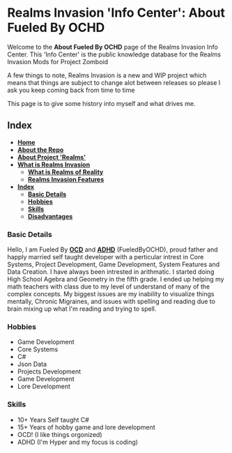 # Realms Invasion 'Info Center': **About Fueled By OCHD**

Welcome to the **About Fueled By OCHD** page of the Realms Invasion Info Center. 
This 'Info Center' is the public knowledge database for the Realms Invasion Mods for Project Zomboid

A few things to note, 
Realms Invasion is a new and WIP project which means that things are subject to change alot between releases so please I ask you keep coming back from time to time

This page is to give some history into myself and what drives me.

## **Index**
- [**Home**](https://github.com/FueledByOCHD/Realms-Invasion-Info-Center/blob/develop/README.md)
- [**About the Repo**](https://github.com/FueledByOCHD/Realms-Invasion-Info-Center/blob/develop/README.md#about-the-repo)
- [**About Project 'Realms'**](https://github.com/FueledByOCHD/Realms-Invasion-Info-Center/blob/develop/AboutProjectRealms.md)
- [**What is Realms Invasion**](https://github.com/FueledByOCHD/Realms-Invasion-Info-Center/blob/develop/README.md#what-is-realms-invasion)
    - [**What is Realms of Reality**](https://github.com/FueledByOCHD/Realms-Invasion-Info-Center/blob/develop/AboutRealmsOfReality.md)
    - [**Realms Invasion Features**](https://github.com/FueledByOCHD/Realms-Invasion-Info-Center/blob/develop/README.md#realms-invasion-features)
- [**Index**](https://github.com/FueledByOCHD/Realms-Invasion-Info-Center/blob/develop/AboutMe#index)
    - [**Basic Details**](https://github.com/FueledByOCHD/Realms-Invasion-Info-Center/blob/develop/AboutMe#basic-details)
    - [**Hobbies**](https://github.com/FueledByOCHD/Realms-Invasion-Info-Center/blob/develop/AboutMe#hobbies)
    - [**Skills**](https://github.com/FueledByOCHD/Realms-Invasion-Info-Center/blob/develop/AboutMe#skills)
    - [**Disadvantages**](https://github.com/FueledByOCHD/Realms-Invasion-Info-Center/blob/develop/AboutMe#disadvantages)


### **Basic Details**

Hello, I am Fueled By [**OCD**]() and [**ADHD**]() (FueledByOCHD), proud father and happly married self taught developer with a perticular intrest in Core Systems, Project Development, Game Development, System Features and Data Creation. I have always been intrested in arithmatic. I started doing High School Agebra and Geometry in the fifth grade. I ended up helping my math teachers with class due to my level of understand of many of the complex concepts. My biggest issues are my inability to visualize things mentally, Chronic Migraines, and issues with spelling and reading due to brain mixing up what I'm reading and trying to spell.

### **Hobbies**

- Game Development
- Core Systems
- C#
- Json Data
- Projects Development
- Game Development
- Lore Development


### **Skills**

- 10+ Years Self taught C#
- 15+ Years of hobby game and lore development
- OCD! (I like things orgonized)
- ADHD (I'm Hyper and my focus is coding)
